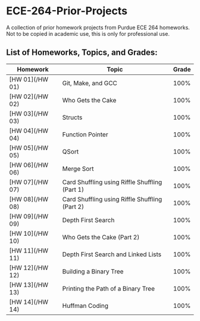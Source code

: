 # ECE-264-Prior-Projects
A collection of prior homework projects from Purdue ECE 264 homeworks. Not to be copied in academic use, this is only for professional use.

## List of Homeworks, Topics, and Grades:


| Homework     | Topic                     | Grade    |
| ------------ | ------------------------- | -------- |
| [HW 01](/HW 01) | Git, Make, and GCC | 100%|
| [HW 02](/HW 02) | Who Gets the Cake | 100%|
| [HW 03](/HW 03) | Structs | 100%|
| [HW 04](/HW 04) | Function Pointer | 100%|
| [HW 05](/HW 05) | QSort | 100%|
| [HW 06](/HW 06) | Merge Sort | 100%|
| [HW 07](/HW 07) | Card Shuffling using Riffle Shuffling (Part 1) | 100%|
| [HW 08](/HW 08) | Card Shuffling using Riffle Shuffling (Part 2) | 100%|
| [HW 09](/HW 09) | Depth First Search | 100%|
| [HW 10](/HW 10) | Who Gets the Cake (Part 2) | 100%|
| [HW 11](/HW 11)| Depth First Search and Linked Lists | 100%|
| [HW 12](/HW 12)| Building a Binary Tree | 100%|
| [HW 13](/HW 13)| Printing the Path of a Binary Tree | 100%|
| [HW 14](/HW 14)| Huffman Coding | 100%|

